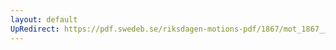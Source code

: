 ```yaml
---
layout: default
UpRedirect: https://pdf.swedeb.se/riksdagen-motions-pdf/1867/mot_1867__ak__00233.pdf
---
```

